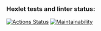 ### Hexlet tests and linter status:
[![Actions Status](https://github.com/evgenofon/java-project-61/workflows/hexlet-check/badge.svg)](https://github.com/evgenofon/java-project-61/actions)
[![Maintainability](https://api.codeclimate.com/v1/badges/10d3b983da6b72044800/maintainability)](https://codeclimate.com/github/evgenofon/java-project-61/maintainability)
